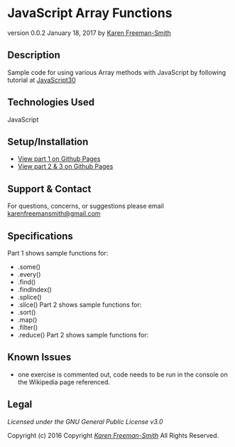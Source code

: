 # JavaScript Array Functions
version 0.0.2 January 18, 2017
by [Karen Freeman-Smith](https://karenfreemansmith.github.io)

## Description
Sample code for using various Array methods with JavaScript by following tutorial at [JavaScript30](https://github.com/wesbos/JavaScript30)

## Technologies Used
JavaScript

## Setup/Installation
* [View part 1 on Github Pages](https://karenfreemansmith.github.io/JS30-Day04-JSArrays)
* [View part 2 & 3 on Github Pages](https://karenfreemansmith.github.io/JS30-Day07-JSArrayCardio2)

## Support & Contact
For questions, concerns, or suggestions please email karenfreemansmith@gmail.com

## Specifications
Part 1 shows sample functions for:
* .some()
* .every()
* .find()
* .findIndex()
* .splice()
* .slice()
Part 2 shows sample functions for:
* .sort()
* .map()
* .filter()
* .reduce()
Part 2 shows sample functions for:

## Known Issues
* one exercise is commented out, code needs to be run in the console on the Wikipedia page referenced.

## Legal
*Licensed under the GNU General Public License v3.0*

Copyright (c) 2016 Copyright _[Karen Freeman-Smith](https://karenfreemansmith.github.io)_ All Rights Reserved.

